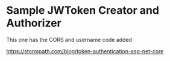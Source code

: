 # Sample JWToken Creator and Authorizer

This one has the CORS and username code added

https://stormpath.com/blog/token-authentication-asp-net-core
